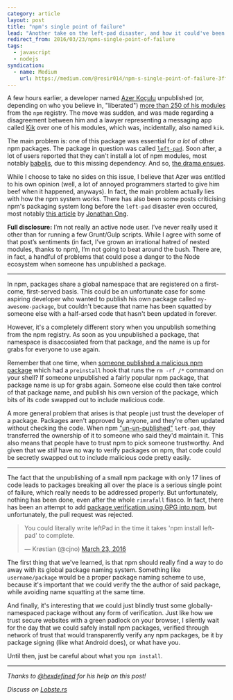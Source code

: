```yaml
---
category: article
layout: post
title: "npm's single point of failure"
lead: "Another take on the left-pad disaster, and how it could've been avoided."
redirect_from: 2016/03/23/npms-single-point-of-failure
tags:
  - javascript
  - nodejs
syndication:
  - name: Medium
    url: https://medium.com/@resir014/npm-s-single-point-of-failure-3ffecf5ed1ed
---
```


A few hours earlier, a developer named [Azer Koçulu](https://twitter.com/azerbike) unpublished (or, depending on who you believe in, "liberated") [more than 250 of his modules](https://medium.com/@azerbike/i-ve-just-liberated-my-modules-9045c06be67c) from the `npm` registry. The move was sudden, and was made regarding a disagreement between him and a lawyer representing a messaging app called [Kik](http://www.kik.com/) over one of his modules, which was, incidentally, also named `kik`.

The main problem is: one of this package was essential for _a lot_ of other npm packages. The package in question was called [`left-pad`](https://github.com/azer/left-pad). Soon after, a lot of users reported that they can't install a lot of npm modules, most notably [babeljs](https://www.npmjs.com/package/babel), due to this missing dependency. And so, [the drama ensues](https://github.com/azer/left-pad/issues/4).

While I choose to take no sides on this issue, I believe that Azer was entitled to his own opinion (well, a lot of annoyed programmers started to give him beef when it happened, anyways). In fact, the main problem actually lies with how the npm system works. There has also been some posts criticising npm's packaging system long before the `left-pad` disaster even occured, most notably [this article](http://www.jongleberry.com/why-i-hate-npm.html) by [Jonathan Ong](https://twitter.com/jongleberry).

**Full disclosure:** I’m not really an active node user. I’ve never really used it other than for running a few Grunt/Gulp scripts. While I agree with some of that post’s sentiments (in fact, I’ve grown an irrational hatred of nested modules, thanks to npm), I’m not going to beat around the bush. There are, in fact, a handful of problems that could pose a danger to the Node ecosystem when someone has unpublished a package.

---

In npm, packages share a global namespace that are registered on a first-come, first-served basis. This could be an unfortunate case for some aspiring developer who wanted to publish his own package called `my-awesome-package`, but couldn't because that name has been squatted by someone else with a half-arsed code that hasn't been updated in forever.

However, it's a completely different story when you unpublish something from the npm registry. As soon as you unpublished a package, that namespace is disaccosiated from that package, and the name is up for grabs for everyone to use again.

Remember that one time, when [someone published a malicious npm package](https://blog.liftsecurity.io/2015/01/27/a-malicious-module-on-npm) which had a `preinstall` hook that runs the `rm -rf /*` command on your shell? If someone unpublished a fairly popular npm package, that package name is up for grabs again. Someone else could then take control of that package name, and publish his own version of the package, which bits of its code swapped out to include malicious code.

A more general problem that arises is that people just trust the developer of a package. Packages aren't approved by anyone, and they're often updated without checking the code. When npm ["un-un-published"](https://twitter.com/seldo/status/712414400808755200) `left-pad`, they transferred the ownership of it to someone who said they'd maintain it. This also means that people have to trust npm to pick someone trustworthy. And given that we _still_ have no way to verify packages on npm, that code could be secretly swapped out to include malicious code pretty easily.

---

The fact that the unpublishing of a small npm package with only 17 lines of code leads to packages breaking all over the place is a serious single point of failure, which really needs to be addressed properly. But unfortunately, nothing has been done, even after the whole `rimrafall` fiasco. In fact, there has been an attempt to add [package verification using GPG into npm](https://github.com/npm/npm/pull/4016), but unfortunately, the pull request was rejected.

<blockquote class="twitter-tweet" data-lang="en"><p lang="en" dir="ltr">You could literally write leftPad in the time it takes &#39;npm install left-pad&#39; to complete.</p>&mdash; Krøstian (@cjno) <a href="https://twitter.com/cjno/status/712553941066711040">March 23, 2016</a></blockquote>

The first thing that we've learned, is that npm should really find a way to do away with its global package naming system. Something like `username/package` would be a proper package naming scheme to use, because it's important that we could verify the the author of said package, while avoiding name squatting at the same time.

And finally, it's interesting that we could just blindly trust some globally-namespaced package without any form of verification. Just like how we trust secure websites with a green padlock on your browser, I silently wait for the day that we could safely install npm packages, verified through network of trust that would transparently verify any npm packages, be it by package signing (like what Android does), or what have you.

Until then, just be careful about what you `npm install`.

---

_Thanks to [@hexdefined](https://twitter.com/hexdefined) for his help on this post!_

_Discuss on [Lobste.rs](https://lobste.rs/s/i5etp7/npm_s_single_point_of_failure)_
